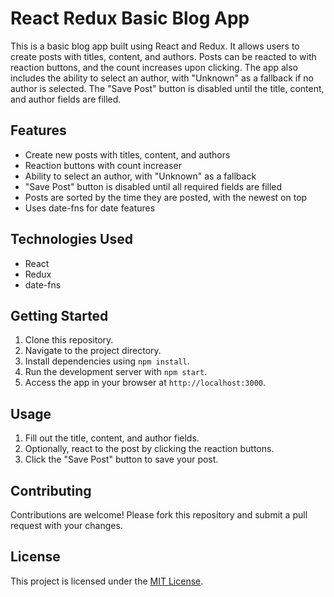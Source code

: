 # React Redux Basic Blog App

This is a basic blog app built using React and Redux. It allows users to create posts with titles, content, and authors. Posts can be reacted to with reaction buttons, and the count increases upon clicking. The app also includes the ability to select an author, with "Unknown" as a fallback if no author is selected. The "Save Post" button is disabled until the title, content, and author fields are filled.

## Features

- Create new posts with titles, content, and authors
- Reaction buttons with count increaser
- Ability to select an author, with "Unknown" as a fallback
- "Save Post" button is disabled until all required fields are filled
- Posts are sorted by the time they are posted, with the newest on top
- Uses date-fns for date features

## Technologies Used

- React
- Redux
- date-fns

## Getting Started

1. Clone this repository.
2. Navigate to the project directory.
3. Install dependencies using `npm install`.
4. Run the development server with `npm start`.
5. Access the app in your browser at `http://localhost:3000`.

## Usage

1. Fill out the title, content, and author fields.
2. Optionally, react to the post by clicking the reaction buttons.
3. Click the "Save Post" button to save your post.

## Contributing

Contributions are welcome! Please fork this repository and submit a pull request with your changes.

## License

This project is licensed under the [MIT License](LICENSE).
